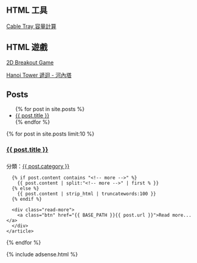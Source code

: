 ## HTML 工具

[Cable Tray 容量計算](https://e87042170.github.io/CableTrayCalculator/) 

## HTML 遊戲

[2D Breakout Game](https://e87042170.github.io/2DBreakoutGame/) 

[Hanoi Tower 遞迴 - 河內塔](https://e87042170.github.io/HanoiTower/) 

## Posts

<ul>
  {% for post in site.posts %}
    <li>
      <a href="{{ post.url }}">{{ post.title }}</a>
    </li>
  {% endfor %}
</ul>

{% for post in site.posts limit:10 %}
  <section class="section">
    <article>
      <div class="page-header">
        <h1><a href="{{ BASE_PATH }}{{ post.url }}">{{ post.title }}</a><h1>
      </div>
      <div class="note post-info">
        分類：<a href="categories.html#{{ post.category }}-ref">{{ post.category }}</a>
      </div>
          
      {% if post.content contains "<!-- more -->" %}
        {{ post.content | split:"<!-- more -->" | first % }}
      {% else %}
        {{ post.content | strip_html | truncatewords:100 }}
      {% endif %}

      <div class="read-more">
        <a class="btn" href="{{ BASE_PATH }}{{ post.url }}">Read more...</a>
      </div>
    </article>
  </section>
{% endfor %}

{% include adsense.html %}
